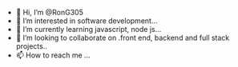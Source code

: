 - 👋 Hi, I’m @RonG305
- 👀 I’m interested in software development...
- 🌱 I’m currently learning  javascript, node js...
- 💞️ I’m looking to collaborate on .front end, backend and full stack projects..
- 📫 How to reach me ...

<!---
RonG305/RonG305 is a ✨ special ✨ repository because its `README.md` (this file) appears on your GitHub profile.
You can click the Preview link to take a look at your changes.
--->
